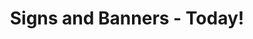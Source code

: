 ---
title: "Signs and Banners - Today!"
url: /milwaukee/signs-and-banners-today/
shop: Beschriftungen
---